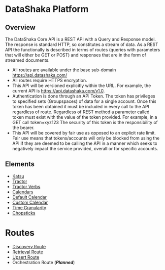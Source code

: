 # DataShaka Platform

## Overview

The DataShaka Core API is a REST API with a Query and Response model. The response is standard HTTP, so constitutes a stream of data. As a REST API the functionally is described in terms of routes (queries with parameters that will either be GET or POST) and responses that are in the form of streamed documents.

- All routes are available under the base sub-domain https://api.datashaka.com/
- All routes require HTTPS encryption.
- This API will be versioned explicitly within the URL. For example, the current API is https://api.datashaka.com/v1.0.
- Authentication is done through an API Token. The token has privileges to specified sets (Groupspaces) of data for a single account. Once this token has been obtained it must be included in every call to the API regardless of route. Regardless of REST method a parameter called token must exist with the value of the token provided. For example, in a GET call token=xyz123 The security of this token is the responsibility of the bearer.
- This API will be covered by fair use as opposed to an explicit rate limit. Fair use means that tokens/accounts will only be blocked from using the API if they are deemed to be calling the API in a manner which seeks to negatively impact the service provided, overall or for specific accounts.

## Elements

- [Katsu](katsu.md)
- [Tractor](tractor/README.md)
- [Tractor Verbs](tractor/verbs/readme.md)
- [Calendars](calendars/readme.md)
- [Default Calendar](calendars/defaultcalendar.md)
- [Custom Calendar](calendars/customcalendar.md)
- [Time Granularity](calendars/timegranularity.md)
- [Chopsticks](tractor/chopsticks.md)

# Routes

- [Discovery Route](/routes/discovery.md)
- [Retrieval Route](/routes/retrieve.md)
- [Upsert Route](/routes/upsert.md)
- Orchestration Route (***Planned***)
